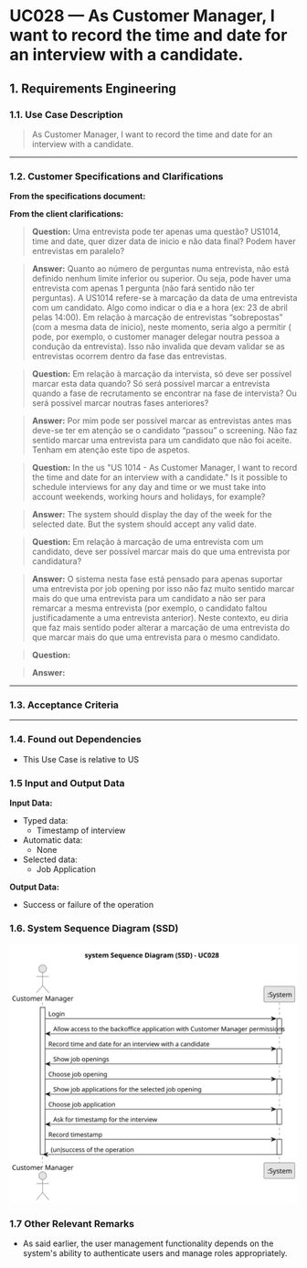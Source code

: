 # UC028 — As Customer Manager, I want to record the time and date for an interview with a candidate.

## 1. Requirements Engineering

### 1.1. Use Case Description

> As Customer Manager, I want to record the time and date for an interview with a candidate.

---

### 1.2. Customer Specifications and Clarifications

**From the specifications document:**

**From the client clarifications:**

> **Question:** Uma entrevista pode ter apenas uma questão? US1014, time and date, quer dizer data de inicio e não data
> final? Podem haver entrevistas em paralelo?

> **Answer:** Quanto ao número de perguntas numa entrevista, não está definido nenhum limite inferior ou superior. Ou
> seja, pode haver uma entrevista com apenas 1 pergunta (não fará sentido não ter perguntas). A US1014 refere-se à
> marcação da data de uma entrevista com um candidato. Algo como indicar o dia e a hora (ex: 23 de abril pelas 14:00).
> Em
> relação à marcação de entrevistas “sobrepostas” (com a mesma data de inicio), neste momento, seria algo a permitir (
> pode, por exemplo, o customer manager delegar noutra pessoa a condução da entrevista). Isso não invalida que devam
> validar se as entrevistas ocorrem dentro da fase das entrevistas.

> **Question:** Em relação à marcação da intervista, só deve ser possível marcar esta data quando? Só será possível
> marcar a entrevista quando a fase de recrutamento se encontrar na fase de intervista? Ou será possivel marcar noutras
> fases anteriores?

> **Answer:** Por mim pode ser possível marcar as entrevistas antes mas deve-se ter em atenção se o candidato “passou” o
> screening. Não faz sentido marcar uma entrevista para um candidato que não foi aceite. Tenham em atenção este tipo de
> aspetos.

> **Question:** In the us "US 1014 - As Customer Manager, I want to record the time and date for an interview with a
> candidate." Is it possible to schedule interviews for any day and time or we must take into account weekends, working
> hours and holidays, for example?

> **Answer:** The system should display the day of the week for the selected date. But the system should accept any
> valid date.

> **Question:** Em relação à marcação de uma entrevista com um candidato, deve ser possível marcar mais do que uma
> entrevista por candidatura?

> **Answer:** O sistema nesta fase está pensado para apenas suportar uma entrevista por job opening por isso não faz
> muito sentido marcar mais do que uma entrevista para um candidato a não ser para remarcar a mesma entrevista (por
> exemplo, o candidato faltou justificadamente a uma entrevista anterior). Neste contexto, eu diria que faz mais sentido
> poder alterar a marcação de uma entrevista do que marcar mais do que uma entrevista para o mesmo candidato.

> **Question:**

> **Answer:**
 
---

### 1.3. Acceptance Criteria

>
 
---

### 1.4. Found out Dependencies

* This Use Case is relative to US

### 1.5 Input and Output Data

**Input Data:**

- Typed data:
    - Timestamp of interview
- Automatic data:
    - None
- Selected data:
    - Job Application

**Output Data:**

- Success or failure of the operation

### 1.6. System Sequence Diagram (SSD)

![System Sequence Diagram](svg/uc028-system-sequence-diagram.svg)

### 1.7 Other Relevant Remarks

- As said earlier, the user management functionality depends on the system's ability to authenticate users and manage
  roles appropriately.